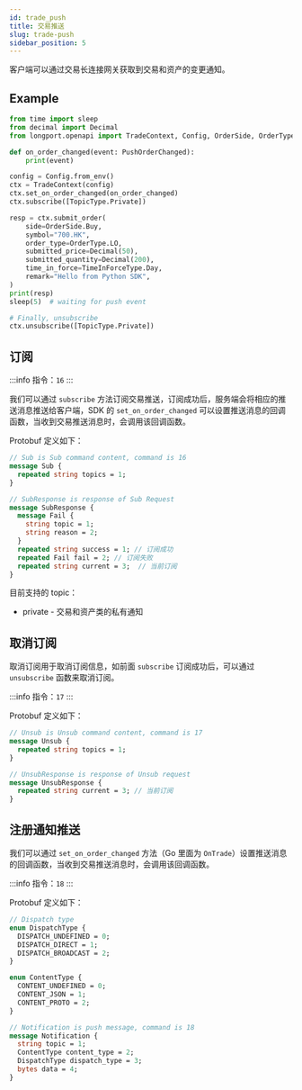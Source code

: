```yaml
---
id: trade_push
title: 交易推送
slug: trade-push
sidebar_position: 5
---
```


客户端可以通过交易长连接网关获取到交易和资产的变更通知。

## Example

```python
from time import sleep
from decimal import Decimal
from longport.openapi import TradeContext, Config, OrderSide, OrderType, TimeInForceType, PushOrderChanged, TopicType

def on_order_changed(event: PushOrderChanged):
    print(event)

config = Config.from_env()
ctx = TradeContext(config)
ctx.set_on_order_changed(on_order_changed)
ctx.subscribe([TopicType.Private])

resp = ctx.submit_order(
    side=OrderSide.Buy,
    symbol="700.HK",
    order_type=OrderType.LO,
    submitted_price=Decimal(50),
    submitted_quantity=Decimal(200),
    time_in_force=TimeInForceType.Day,
    remark="Hello from Python SDK",
)
print(resp)
sleep(5)  # waiting for push event

# Finally, unsubscribe
ctx.unsubscribe([TopicType.Private])
```

## 订阅

<SDKLinks title={false} module="trade" klass="TradeContext" method="subscribe" />

:::info
指令：`16`
:::

我们可以通过 `subscribe` 方法订阅交易推送，订阅成功后，服务端会将相应的推送消息推送给客户端，SDK 的 `set_on_order_changed` 可以设置推送消息的回调函数，当收到交易推送消息时，会调用该回调函数。

Protobuf 定义如下：

```protobuf
// Sub is Sub command content, command is 16
message Sub {
  repeated string topics = 1;
}

// SubResponse is response of Sub Request
message SubResponse {
  message Fail {
    string topic = 1;
    string reason = 2;
  }
  repeated string success = 1; // 订阅成功
  repeated Fail fail = 2; // 订阅失败
  repeated string current = 3;  // 当前订阅
}
```

目前支持的 topic：

- private - 交易和资产类的私有通知

## 取消订阅

取消订阅用于取消订阅信息，如前面 `subscribe` 订阅成功后，可以通过 `unsubscribe` 函数来取消订阅。

<SDKLinks title={false} module="trade" klass="TradeContext" method="unsubscribe" />

:::info
指令：`17`
:::

Protobuf 定义如下：

```protobuf
// Unsub is Unsub command content, command is 17
message Unsub {
  repeated string topics = 1;
}

// UnsubResponse is response of Unsub request
message UnsubResponse {
  repeated string current = 3; // 当前订阅
}
```

## 注册通知推送

我们可以通过 `set_on_order_changed` 方法（Go 里面为 `OnTrade`）设置推送消息的回调函数，当收到交易推送消息时，会调用该回调函数。

<SDKLinks title={false} module="trade" klass="TradeContext" method="set_on_order_changed" go="OnTrade" />

:::info
指令：`18`
:::

Protobuf 定义如下：

```protobuf
// Dispatch type
enum DispatchType {
  DISPATCH_UNDEFINED = 0;
  DISPATCH_DIRECT = 1;
  DISPATCH_BROADCAST = 2;
}

enum ContentType {
  CONTENT_UNDEFINED = 0;
  CONTENT_JSON = 1;
  CONTENT_PROTO = 2;
}

// Notification is push message, command is 18
message Notification {
  string topic = 1;
  ContentType content_type = 2;
  DispatchType dispatch_type = 3;
  bytes data = 4;
}
```
